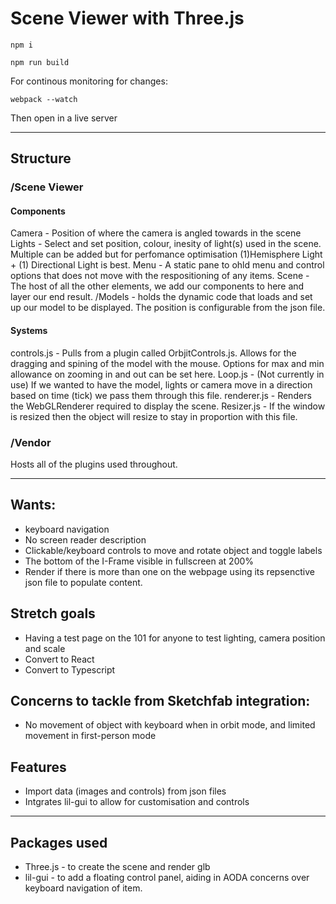 # Scene Viewer with Three.js
```
npm i 
```
```
npm run build
```
For continous monitoring for changes:
```
webpack --watch 
```
Then open in a live server 


---
## Structure
### /Scene Viewer
#### Components 
Camera - Position of where the camera is angled towards in the scene 
Lights - Select and set position, colour, inesity of light(s) used in the scene. Multiple can be added but for perfomance optimisation (1)Hemisphere Light + (1) Directional Light is best.
Menu - A static pane to ohld menu and control options that does not move with the respositioning of any items. 
Scene - The host of all the other elements, we add our components to here and layer our end result. 
 /Models - holds the dynamic code that loads and set up our model to be displayed. The position is configurable from the json file. 
#### Systems 
controls.js - Pulls from a plugin called OrbjitControls.js. Allows for the dragging and spining of the model with the mouse. Options for max and min allowance on zooming in and out can be set here. 
Loop.js - (Not currently in use) If we wanted to have the model, lights or camera move in a direction based on time (tick) we pass them through this file. 
renderer.js - Renders the WebGLRenderer required to display the scene. 
Resizer.js - If the window is resized then the object will resize to stay in proportion with this file. 

### /Vendor
Hosts all of the plugins used throughout. 

---
## Wants: 
- keyboard navigation 
- No screen reader description
- Clickable/keyboard controls to move and rotate object and toggle labels
- The bottom of the I-Frame visible in fullscreen at 200%
- Render if there is more than one on the webpage using its repsenctive json file to populate content.


## Stretch goals
- Having a test page on the 101 for anyone to test lighting, camera position and scale 
- Convert to React
- Convert to Typescript

## Concerns to tackle from Sketchfab integration:
- No movement of object with keyboard when in orbit mode, and limited movement in first-person mode


## Features
- Import data (images and controls) from json files
- Intgrates lil-gui to allow for customisation and controls
---

## Packages used
- Three.js - to create the scene and render glb
- lil-gui - to add a floating control panel, aiding in AODA concerns over keyboard navigation of item.